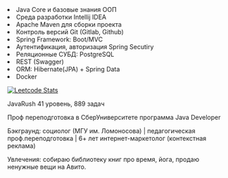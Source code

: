 <li> Java Core и базовые знания ООП
<li> Среда разработки Intellij IDEA
<li> Apache Maven для сборки проекта
<li> Контроль версий Git (Gitlab, Github)
<li> Spring Framework: Boot/MVC
<li> Аутентификация, авторизация Spring Secutiry
<li> Реляционные СУБД: PostgreSQL
<li> REST (Swagger)
<li> ORM: Hibernate(JPA) + Spring Data
<li> Docker

[![Leetcode Stats](https://leetcard.jacoblin.cool/Verbluda)](https://leetcode.com/Verbluda)

JavaRush 41 уровень, 889 задач

Проф переподготовка в СберУниверситете программа Java Developer

Бэкграунд: социолог (МГУ им. Ломоносова) | педагогическая проф.переподготовка | 6+ лет интернет-маркетолог (контекстная реклама)

Увлечения: собираю библиотеку книг про время, йога, продаю ненужные вещи на Авито.
